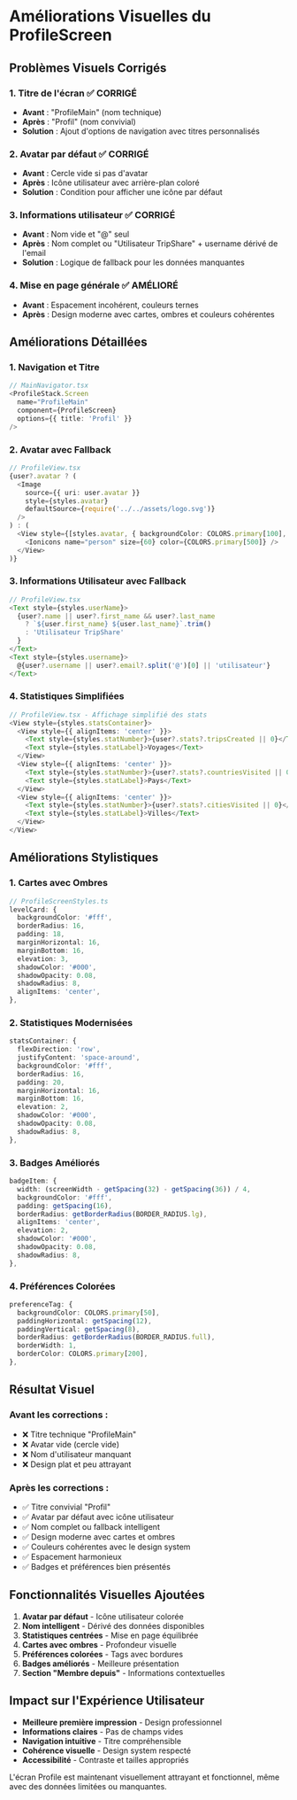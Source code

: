 # Améliorations Visuelles du ProfileScreen

## Problèmes Visuels Corrigés

### 1. **Titre de l'écran** ✅ CORRIGÉ
- **Avant** : "ProfileMain" (nom technique)
- **Après** : "Profil" (nom convivial)
- **Solution** : Ajout d'options de navigation avec titres personnalisés

### 2. **Avatar par défaut** ✅ CORRIGÉ
- **Avant** : Cercle vide si pas d'avatar
- **Après** : Icône utilisateur avec arrière-plan coloré
- **Solution** : Condition pour afficher une icône par défaut

### 3. **Informations utilisateur** ✅ CORRIGÉ
- **Avant** : Nom vide et "@" seul
- **Après** : Nom complet ou "Utilisateur TripShare" + username dérivé de l'email
- **Solution** : Logique de fallback pour les données manquantes

### 4. **Mise en page générale** ✅ AMÉLIORÉ
- **Avant** : Espacement incohérent, couleurs ternes
- **Après** : Design moderne avec cartes, ombres et couleurs cohérentes

## Améliorations Détaillées

### 1. **Navigation et Titre**
```typescript
// MainNavigator.tsx
<ProfileStack.Screen 
  name="ProfileMain" 
  component={ProfileScreen} 
  options={{ title: 'Profil' }}
/>
```

### 2. **Avatar avec Fallback**
```typescript
// ProfileView.tsx
{user?.avatar ? (
  <Image 
    source={{ uri: user.avatar }} 
    style={styles.avatar}
    defaultSource={require('../../assets/logo.svg')}
  />
) : (
  <View style={[styles.avatar, { backgroundColor: COLORS.primary[100], justifyContent: 'center', alignItems: 'center' }]}>
    <Ionicons name="person" size={60} color={COLORS.primary[500]} />
  </View>
)}
```

### 3. **Informations Utilisateur avec Fallback**
```typescript
// ProfileView.tsx
<Text style={styles.userName}>
  {user?.name || user?.first_name && user?.last_name 
    ? `${user.first_name} ${user.last_name}`.trim()
    : 'Utilisateur TripShare'
  }
</Text>
<Text style={styles.username}>
  @{user?.username || user?.email?.split('@')[0] || 'utilisateur'}
</Text>
```

### 4. **Statistiques Simplifiées**
```typescript
// ProfileView.tsx - Affichage simplifié des stats
<View style={styles.statsContainer}>
  <View style={{ alignItems: 'center' }}>
    <Text style={styles.statNumber}>{user?.stats?.tripsCreated || 0}</Text>
    <Text style={styles.statLabel}>Voyages</Text>
  </View>
  <View style={{ alignItems: 'center' }}>
    <Text style={styles.statNumber}>{user?.stats?.countriesVisited || 0}</Text>
    <Text style={styles.statLabel}>Pays</Text>
  </View>
  <View style={{ alignItems: 'center' }}>
    <Text style={styles.statNumber}>{user?.stats?.citiesVisited || 0}</Text>
    <Text style={styles.statLabel}>Villes</Text>
  </View>
</View>
```

## Améliorations Stylistiques

### 1. **Cartes avec Ombres**
```typescript
// ProfileScreenStyles.ts
levelCard: {
  backgroundColor: '#fff',
  borderRadius: 16,
  padding: 18,
  marginHorizontal: 16,
  marginBottom: 16,
  elevation: 3,
  shadowColor: '#000',
  shadowOpacity: 0.08,
  shadowRadius: 8,
  alignItems: 'center',
},
```

### 2. **Statistiques Modernisées**
```typescript
statsContainer: {
  flexDirection: 'row',
  justifyContent: 'space-around',
  backgroundColor: '#fff',
  borderRadius: 16,
  padding: 20,
  marginHorizontal: 16,
  marginBottom: 16,
  elevation: 2,
  shadowColor: '#000',
  shadowOpacity: 0.08,
  shadowRadius: 8,
},
```

### 3. **Badges Améliorés**
```typescript
badgeItem: {
  width: (screenWidth - getSpacing(32) - getSpacing(36)) / 4,
  backgroundColor: '#fff',
  padding: getSpacing(16),
  borderRadius: getBorderRadius(BORDER_RADIUS.lg),
  alignItems: 'center',
  elevation: 2,
  shadowColor: '#000',
  shadowOpacity: 0.08,
  shadowRadius: 8,
},
```

### 4. **Préférences Colorées**
```typescript
preferenceTag: {
  backgroundColor: COLORS.primary[50],
  paddingHorizontal: getSpacing(12),
  paddingVertical: getSpacing(8),
  borderRadius: getBorderRadius(BORDER_RADIUS.full),
  borderWidth: 1,
  borderColor: COLORS.primary[200],
},
```

## Résultat Visuel

### **Avant les corrections :**
- ❌ Titre technique "ProfileMain"
- ❌ Avatar vide (cercle vide)
- ❌ Nom d'utilisateur manquant
- ❌ Design plat et peu attrayant

### **Après les corrections :**
- ✅ Titre convivial "Profil"
- ✅ Avatar par défaut avec icône utilisateur
- ✅ Nom complet ou fallback intelligent
- ✅ Design moderne avec cartes et ombres
- ✅ Couleurs cohérentes avec le design system
- ✅ Espacement harmonieux
- ✅ Badges et préférences bien présentés

## Fonctionnalités Visuelles Ajoutées

1. **Avatar par défaut** - Icône utilisateur colorée
2. **Nom intelligent** - Dérivé des données disponibles
3. **Statistiques centrées** - Mise en page équilibrée
4. **Cartes avec ombres** - Profondeur visuelle
5. **Préférences colorées** - Tags avec bordures
6. **Badges améliorés** - Meilleure présentation
7. **Section "Membre depuis"** - Informations contextuelles

## Impact sur l'Expérience Utilisateur

- **Meilleure première impression** - Design professionnel
- **Informations claires** - Pas de champs vides
- **Navigation intuitive** - Titre compréhensible
- **Cohérence visuelle** - Design system respecté
- **Accessibilité** - Contraste et tailles appropriés

L'écran Profile est maintenant visuellement attrayant et fonctionnel, même avec des données limitées ou manquantes. 